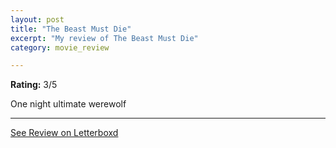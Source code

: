 ```yaml
---
layout: post
title: "The Beast Must Die"
excerpt: "My review of The Beast Must Die"
category: movie_review

---
```


**Rating:** 3/5

One night ultimate werewolf

<hr>

[See Review on Letterboxd](https://boxd.it/1ELb6L)
